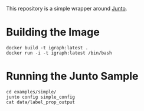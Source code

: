 This repository is a simple wrapper around [Junto](https://github.com/parthatalukdar/junto).

Building the Image
===============================
```
docker build -t igraph:latest .
docker run -i -t igraph:latest /bin/bash
```


Running the Junto Sample
===============================
```
cd examples/simple/
junto config simple_config
cat data/label_prop_output
```
